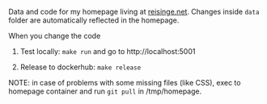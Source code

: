 Data and code for my homepage living at [reisinge.net](https://reisinge.net). Changes inside `data` folder are automatically reflected in the homepage.

When you change the code

1) Test locally: `make run` and go to http://localhost:5001

2) Release to dockerhub: `make release`

NOTE: in case of problems with some missing files (like CSS), exec to homepage container and run `git pull` in /tmp/homepage.